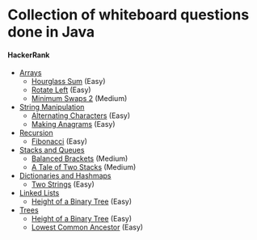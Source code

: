 # Collection of whiteboard questions done in Java

#### HackerRank
- [Arrays](src/main/java/hackerrank/arrays) 
  - [Hourglass Sum](/src/main/java/hackerrank/arrays/HourglassSum.java) (Easy)
  - [Rotate Left](/src/main/java/hackerrank/arrays/RotateLeft.java) (Easy)
  - [Minimum Swaps 2](/src/main/java/hackerrank/arrays/MinimumSwapsTwo.java) (Medium)
- [String Manipulation](src/main/java/hackerrank/stringmanipulation)
  - [Alternating Characters](src/main/java/hackerrank/stringmanipulation/AlternatingCharacters.java) (Easy)
  - [Making Anagrams](src/main/java/hackerrank/stringmanipulation/MakingAnagrams.java) (Easy)
- [Recursion](src/main/java/hackerrank/recursion)
  - [Fibonacci](src/main/java/hackerrank/recursion/Fibonacci.java) (Easy)
- [Stacks and Queues](src/main/java/hackerrank/stacksandqueues)
  - [Balanced Brackets](src/main/java/hackerrank/stacksandqueues/BalancedBrackets.java) (Medium)
  - [A Tale of Two Stacks](src/main/java/hackerrank/stacksandqueues/ATaleOfTwoStacks.java) (Medium)
- [Dictionaries and Hashmaps](src/main/java/hackerrank/dictionariesandhashmaps)
  - [Two Strings](src/main/java/hackerrank/dictionariesandhashmaps/TwoStrings.java) (Easy)
- [Linked Lists](src/main/java/hackerrank/linkedlists)
  - [Height of a Binary Tree](src/main/java/hackerrank/linkedlists/InsertNodeAtPosition.java) (Easy)
- [Trees](src/main/java/hackerrank/trees)
  - [Height of a Binary Tree](src/main/java/hackerrank/trees/HeightOfABinaryTree.java) (Easy)
  - [Lowest Common Ancestor](src/main/java/hackerrank/trees/LowestCommonAncestor.java) (Easy)
